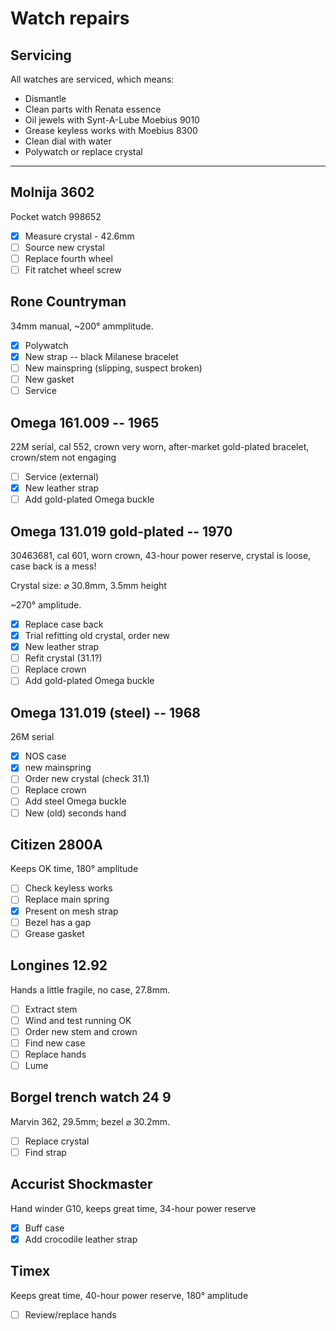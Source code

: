 # Watch repairs

## Servicing
All watches are serviced, which means:
- Dismantle
- Clean parts with Renata essence
- Oil jewels with Synt-A-Lube Moebius 9010
- Grease keyless works with Moebius 8300
- Clean dial with water
- Polywatch or replace crystal

---

## Molnija 3602
Pocket watch 998652

- [x] Measure crystal - 42.6mm 
- [ ] Source new crystal
- [ ] Replace fourth wheel
- [ ] Fit ratchet wheel screw

## Rone Countryman
34mm manual, ~200&deg; ammplitude.

- [x] Polywatch
- [x] New strap -- black Milanese bracelet
- [ ] New mainspring (slipping, suspect broken)
- [ ] New gasket
- [ ] Service

## Omega 161.009 -- 1965
22M serial, cal 552, crown very worn, after-market gold-plated bracelet, crown/stem not engaging

- [ ] Service (external)
- [x] New leather strap
- [ ] Add gold-plated Omega buckle

## Omega 131.019 gold-plated -- 1970 
30463681, cal 601, worn crown, 43-hour power reserve, crystal is loose, case back is a mess!

Crystal size: &#x2300; 30.8mm, 3.5mm height

~270&deg; amplitude.

- [x] Replace case back
- [x] Trial refitting old crystal, order new
- [x] New leather strap
- [ ] Refit crystal (31.1?)
- [ ] Replace crown
- [ ] Add gold-plated Omega buckle

##  Omega 131.019 (steel) -- 1968
26M serial

- [x] NOS case
- [x] new mainspring  
- [ ] Order new crystal (check 31.1)
- [ ] Replace crown
- [ ] Add steel Omega buckle
- [ ] New (old) seconds hand

## Citizen 2800A
Keeps OK time, 180&deg; amplitude

- [ ] Check keyless works
- [ ] Replace main spring
- [x] Present on mesh strap
- [ ] Bezel has a gap
- [ ] Grease gasket

## Longines 12.92
Hands a little fragile, no case, 27.8mm.

- [ ] Extract stem
- [ ] Wind and test running OK
- [ ] Order new stem and crown
- [ ] Find new case
- [ ] Replace hands
- [ ] Lume

## Borgel trench watch 24 9

 Marvin 362, 29.5mm; bezel &#x2300; 30.2mm.

- [ ] Replace crystal
- [ ] Find strap

## Accurist Shockmaster
Hand winder G10, keeps great time, 34-hour power reserve

- [x] Buff case
- [x] Add crocodile leather strap

## Timex
Keeps great time, 40-hour power reserve, 180&deg; amplitude

- [ ] Review/replace hands

<!--

| Make | Description | Repair |
| --- | --- | --- |
| Omega (1965 - 22M serial) | Ref 161.009 cal 552, crown very worn, after-market gold-plated bracelet, crown/stem not engaging | Service, consider replacing leather strap |
| Omega (1970 - 30M serial) | 131.019 (SP?) cal 601, worn crown, 43-hour power reserve, crystal is loose, case back is a mess! | Replace case back, service, replace crown, refit crystal |
| Timex | Keeps great time, 40-hour power reserve, 180&deg; amplitude | Review/replace hands, clean and oil |
| HMT Rajat | Hindi/English day/date, keeps good time, very small movement | Can't move date |
| Citizen 2800A | Keeps OK time, 180&deg; amplitude | Present on mesh strap, service, Polywatch check keyless works |
| Longines 12.92 | Hands a little fragile, no case | Service, replace hands, clean dial, lume, find case |
| Accurist Shockmaster | Hand winder G10, keeps great time, 34-hour power reserve | Polywatch crystal, buff case, add colour-matched gold-coloured bracelet |
| Litronix RED LED | Pusher a little sticky | Fix pusher, ensure batteries are secure, replace strap |
| Borgel trench watch | No glass | Replace crystal, service, find strap, maybe move lugs? |
| Molnija 3602 | Pocket watch 998652 | Replace crystal, service, new fourth wheel, replace ratched wheel screw |
-->

<!--
## Sold
| Make/model | Description | Repair | Price |
| --- | --- | --- | --- |
| Seiko 6309 | English/French day-date, classic 4 o'clock crown, 19mm bracelet, excellent crystal, case polished | Dial needs attention, polish bracelet, 2 mins fast, date a little sticky... in fact it doesn't change! Sold as spares and repairs | £10 |
| Citizen 8200A | Arabic numbers on the dial, English/Arabic day-date, 4 o'clock crown, spares and repairs | Runs very fast, diffcult to spin date, day 31 is hand-drawn! | £10 |
| Casio A100WEG-9AEF | Reissue of Vintage Casio | Polish | £31 |
| Seiko 6309 | English/Hindi day-date, Keeps good time, very clean crystal/dial | Verify working, clean, add new leather strap | £45 |
| Ingersoll | Pocket watch, slow beat (sounds like a tractor) | Clean and verify | £15 |
| Casio A100WE-1AEF | Reissue of Vintage Casio | Polish | £30 |
-->
